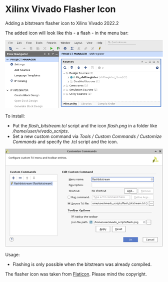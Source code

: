 # Xilinx Vivado Flasher Icon

Adding a bitstream flasher icon to Xilinx Vivado 2022.2

The added icon will look like this - a flash - in the menu bar:


![Vivado with flasher icon](vivado_flasher.png)

To install:

* Put the *flash_bitstream.tcl* script and the icon *flash.png* in a folder like */home/user/vivado_scripts*.
* Set a new custom command via *Tools / Custom Commands / Customize Commands* and specify the .tcl script and the icon.

![Customize Commands](customize_commands.png)

Usage:

* Flashing is only possible when the bitstream was already compiled.

The flasher icon was taken from [Flaticon](https://www.flaticon.com/free-icon/flash_252590). Please mind the copyright. 
